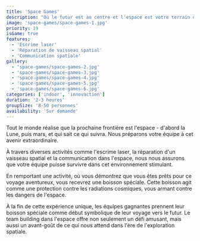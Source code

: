 ```yaml
---
title: 'Space Games'
description: "Où le futur est au centre et l'espace est votre terrain de jeu."
image: 'space-games/space-games-1.jpg'
priority: 19
isGame: true
features:
  - 'Escrime laser'
  - 'Réparation de vaisseau spatial'
  - 'Communication spatiale'
gallery:
  - 'space-games/space-games-2.jpg'
  - 'space-games/space-games-3.jpg'
  - 'space-games/space-games-4.jpg'
  - 'space-games/space-games-5.jpg'
  - 'space-games/space-games-6.jpg'
categories: ['indoor', 'innovaction']
duration: '2-3 heures'
groupSize: '8-50 personnes'
availability: 'Sur demande'
---
```


Tout le monde réalise que la prochaine frontière est l'espace - d'abord la Lune, puis mars, et qui sait ce qui suivra. Nous préparons votre équipe à cet avenir extraordinaire.

À travers diverses activités comme l'escrime laser, la réparation d'un vaisseau spatial et la communication dans l'espace, nous nous assurons que votre équipe puisse survivre dans cet environnement stimulant.

En remportant une activité, où vous démontrez que vous êtes prêts pour ce voyage aventureux, vous recevrez une boisson spéciale. Cette boisson agit comme une protection contre les radiations cosmiques, vous armant contre les dangers de l'espace.

À la fin de cette expérience unique, les équipes gagnantes prennent leur boisson spéciale comme début symbolique de leur voyage vers le futur. Le team building dans l'espace offre non seulement un défi amusant, mais aussi un avant-goût de ce qui nous attend dans l'ère de l'exploration spatiale.
